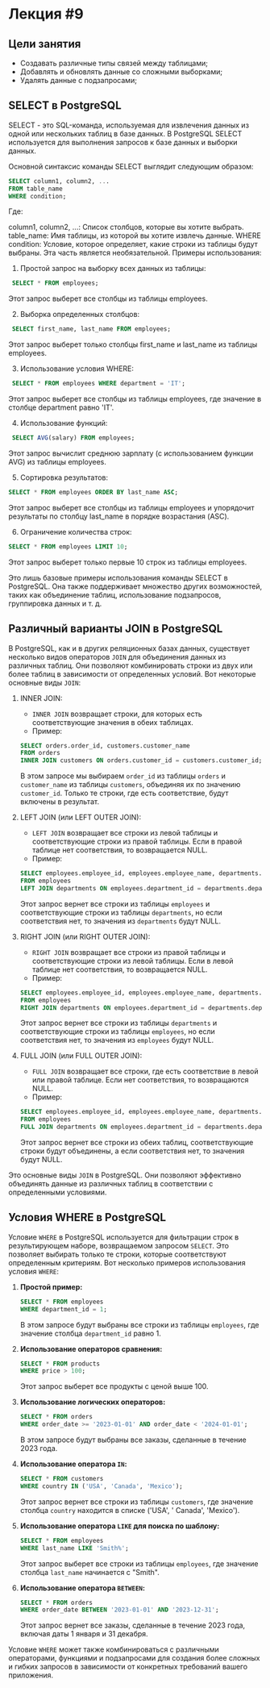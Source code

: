 # Лекция #9

## Цели занятия

* Создавать различные типы связей между таблицами;
* Добавлять и обновлять данные со сложными выборками;
* Удалять данные с подзапросами;

## SELECT в PostgreSQL

SELECT - это SQL-команда, используемая для извлечения данных из одной или нескольких таблиц в базе данных. В PostgreSQL
SELECT используется для выполнения запросов к базе данных и выборки данных.

Основной синтаксис команды SELECT выглядит следующим образом:

```sql 
SELECT column1, column2, ...
FROM table_name
WHERE condition;
```

Где:

column1, column2, ...: Список столбцов, которые вы хотите выбрать.
table_name: Имя таблицы, из которой вы хотите извлечь данные.
WHERE condition: Условие, которое определяет, какие строки из таблицы будут выбраны. Эта часть является необязательной.
Примеры использования:

1. Простой запрос на выборку всех данных из таблицы:

```sql
 SELECT * FROM employees;
 ```

Этот запрос выберет все столбцы из таблицы employees.

2. Выборка определенных столбцов:

```sql
 SELECT first_name, last_name FROM employees;
 ```

Этот запрос выберет только столбцы first_name и last_name из таблицы employees.

3. Использование условия WHERE:

```sql
 SELECT * FROM employees WHERE department = 'IT';
 ```

Этот запрос выберет все столбцы из таблицы employees, где значение в столбце department равно 'IT'.

4. Использование функций:

```sql
 SELECT AVG(salary) FROM employees;
 ```

Этот запрос вычислит среднюю зарплату (с использованием функции AVG) из таблицы employees.

5. Сортировка результатов:

```sql 
SELECT * FROM employees ORDER BY last_name ASC;
```

Этот запрос выберет все столбцы из таблицы employees и упорядочит результаты по столбцу last_name в порядке
возрастания (ASC).

6. Ограничение количества строк:

```sql 
SELECT * FROM employees LIMIT 10;
```

Этот запрос выберет только первые 10 строк из таблицы employees.

Это лишь базовые примеры использования команды SELECT в PostgreSQL. Она также поддерживает множество других
возможностей, таких как объединение таблиц, использование подзапросов, группировка данных и т. д.

## Различный варианты JOIN в PostgreSQL

В PostgreSQL, как и в других реляционных базах данных, существует несколько видов операторов `JOIN` для объединения
данных из различных таблиц. Они позволяют комбинировать строки из двух или более таблиц в зависимости от определенных
условий. Вот некоторые основные виды `JOIN`:

1. INNER JOIN:
    - `INNER JOIN` возвращает строки, для которых есть соответствующие значения в обеих таблицах.
    - Пример:

    ```sql
    SELECT orders.order_id, customers.customer_name
    FROM orders
    INNER JOIN customers ON orders.customer_id = customers.customer_id;
    ```

   В этом запросе мы выбираем `order_id` из таблицы `orders` и `customer_name` из таблицы `customers`, объединяя их по
   значению `customer_id`. Только те строки, где есть соответствие, будут включены в результат.

2. LEFT JOIN (или LEFT OUTER JOIN):
    - `LEFT JOIN` возвращает все строки из левой таблицы и соответствующие строки из правой таблицы. Если в правой
      таблице нет соответствия, то возвращается NULL.
    - Пример:

    ```sql
    SELECT employees.employee_id, employees.employee_name, departments.department_name
    FROM employees
    LEFT JOIN departments ON employees.department_id = departments.department_id;
    ```

   Этот запрос вернет все строки из таблицы `employees` и соответствующие строки из таблицы `departments`, но если
   соответствия нет, то значения из `departments` будут NULL.

3. RIGHT JOIN (или RIGHT OUTER JOIN):
    - `RIGHT JOIN` возвращает все строки из правой таблицы и соответствующие строки из левой таблицы. Если в левой
      таблице нет соответствия, то возвращается NULL.
    - Пример:

    ```sql
    SELECT employees.employee_id, employees.employee_name, departments.department_name
    FROM employees
    RIGHT JOIN departments ON employees.department_id = departments.department_id;
    ```

   Этот запрос вернет все строки из таблицы `departments` и соответствующие строки из таблицы `employees`, но если
   соответствия нет, то значения из `employees` будут NULL.

4. FULL JOIN (или FULL OUTER JOIN):
    - `FULL JOIN` возвращает все строки, где есть соответствие в левой или правой таблице. Если нет соответствия, то
      возвращаются NULL.
    - Пример:

    ```sql
    SELECT employees.employee_id, employees.employee_name, departments.department_name
    FROM employees
    FULL JOIN departments ON employees.department_id = departments.department_id;
    ```

   Этот запрос вернет все строки из обеих таблиц, соответствующие строки будут объединены, а если соответствия нет, то
   значения будут NULL.

Это основные виды `JOIN` в PostgreSQL. Они позволяют эффективно объединять данные из различных таблиц в соответствии с
определенными условиями.

## Условия WHERE в PostgreSQL

Условие `WHERE` в PostgreSQL используется для фильтрации строк в результирующем наборе, возвращаемом запросом `SELECT`.
Это позволяет выбирать только те строки, которые соответствуют определенным критериям. Вот несколько примеров
использования условия `WHERE`:

1. **Простой пример:**

   ```sql
   SELECT * FROM employees
   WHERE department_id = 1;
   ```

   В этом запросе будут выбраны все строки из таблицы `employees`, где значение столбца `department_id` равно 1.

2. **Использование операторов сравнения:**

   ```sql
   SELECT * FROM products
   WHERE price > 100;
   ```

   Этот запрос выберет все продукты с ценой выше 100.

3. **Использование логических операторов:**

   ```sql
   SELECT * FROM orders
   WHERE order_date >= '2023-01-01' AND order_date < '2024-01-01';
   ```

   В этом запросе будут выбраны все заказы, сделанные в течение 2023 года.

4. **Использование оператора `IN`:**

   ```sql
   SELECT * FROM customers
   WHERE country IN ('USA', 'Canada', 'Mexico');
   ```

   Этот запрос вернет все строки из таблицы `customers`, где значение столбца `country` находится в списке ('USA', '
   Canada', 'Mexico').

5. **Использование оператора `LIKE` для поиска по шаблону:**

   ```sql
   SELECT * FROM employees
   WHERE last_name LIKE 'Smith%';
   ```

   Этот запрос выберет все строки из таблицы `employees`, где значение столбца `last_name` начинается с "Smith".

6. **Использование оператора `BETWEEN`:**

   ```sql
   SELECT * FROM orders
   WHERE order_date BETWEEN '2023-01-01' AND '2023-12-31';
   ```

   Этот запрос вернет все заказы, сделанные в течение 2023 года, включая даты 1 января и 31 декабря.

Условие `WHERE` может также комбинироваться с различными операторами, функциями и подзапросами для создания более
сложных и гибких запросов в зависимости от конкретных требований вашего приложения.